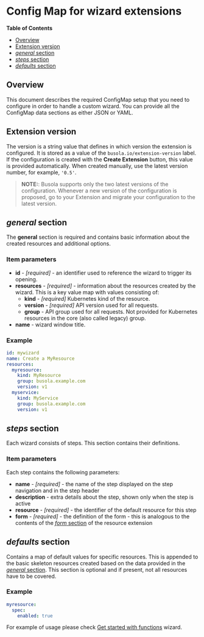 # Config Map for wizard extensions

**Table of Contents**

- [Overview](#overview)
- [Extension version](#extension-version)
- [_general_ section](#general-section)
- [_steps_ section](#steps-section)
- [_defaults_ section](#defaults-section)

## Overview

This document describes the required ConfigMap setup that you need to configure in order to handle a custom wizard.
You can provide all the ConfigMap data sections as either JSON or YAML.

## Extension version

The version is a string value that defines in which version the extension is configured. It is stored as a value of the `busola.io/extension-version` label. If the configuration is created with the **Create Extension** button, this value is provided automatically. When created manually, use the latest version number, for example, `'0.5'`.

> **NOTE:**: Busola supports only the two latest versions of the configuration. Whenever a new version of the configuration is proposed, go to your Extension and migrate your configuration to the latest version.

## _general_ section

The **general** section is required and contains basic information about the created resources and additional options.

### Item parameters

- **id** - _[required]_ - an identifier used to reference the wizard to trigger its opening.
- **resources** - _[required]_ - information about the resources created by the wizard. This is a key value map with values consisting of:
  - **kind** - _[required]_ Kubernetes kind of the resource.
  - **version** - _[required]_ API version used for all requests.
  - **group** - API group used for all requests. Not provided for Kubernetes resources in the core (also called legacy) group.
- **name** - wizard window title.

### Example

```yaml
id: mywizard
name: Create a MyResource
resources:
  myresource:
    kind: MyResource
    group: busola.example.com
    version: v1
  myservice:
    kind: MyService
    group: busola.example.com
    version: v1
```

## _steps_ section

Each wizard consists of steps. This section contains their definitions.

### Item parameters

Each step contains the following parameters:

- **name** - _[required]_ - the name of the step displayed on the step navigation and in the step header
- **description** - extra details about the step, shown only when the step is active
- **resource** - _[required]_ - the identifier of the default resource for this step
- **form** - _[required]_ - the definition of the form - this is analogous to the contents of the [_form_ section](form-section.md) of the resource extension

## _defaults_ section

Contains a map of default values for specific resources. This is appended to the basic skeleton resources created based on the data provided in the [_general_ section](#general-section). This section is optional and if present, not all resources have to be covered.

### Example

```yaml
myresource:
  spec:
    enabled: true
```

For example of usage please check [Get started with functions](../../examples/wizard/README.md) wizard.
